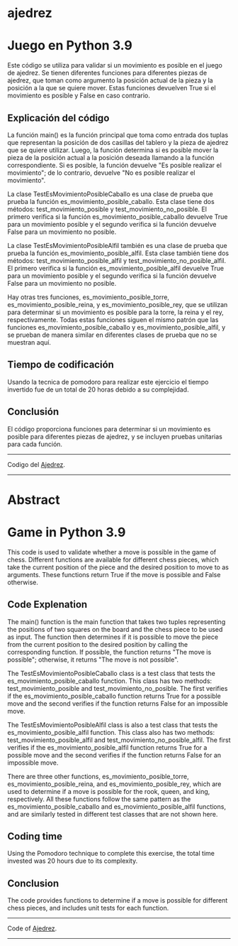 # ajedrez

# Juego en Python 3.9

Este código se utiliza para validar si un movimiento es posible en el juego de ajedrez. Se tienen diferentes funciones para diferentes piezas de ajedrez, que toman como argumento la posición actual de la pieza y la posición a la que se quiere mover. Estas funciones devuelven True si el movimiento es posible y False en caso contrario.

## Explicación del código

La función main() es la función principal que toma como entrada dos tuplas que representan la posición de dos casillas del tablero y la pieza de ajedrez que se quiere utilizar. Luego, la función determina si es posible mover la pieza de la posición actual a la posición deseada llamando a la función correspondiente. Si es posible, la función devuelve "Es posible realizar el movimiento"; de lo contrario, devuelve "No es posible realizar el movimiento".

La clase TestEsMovimientoPosibleCaballo es una clase de prueba que prueba la función es_movimiento_posible_caballo. Esta clase tiene dos métodos: test_movimiento_posible y test_movimiento_no_posible. El primero verifica si la función es_movimiento_posible_caballo devuelve True para un movimiento posible y el segundo verifica si la función devuelve False para un movimiento no posible.

La clase TestEsMovimientoPosibleAlfil también es una clase de prueba que prueba la función es_movimiento_posible_alfil. Esta clase también tiene dos métodos: test_movimiento_posible_alfil y test_movimiento_no_posible_alfil. El primero verifica si la función es_movimiento_posible_alfil devuelve True para un movimiento posible y el segundo verifica si la función devuelve False para un movimiento no posible.

Hay otras tres funciones, es_movimiento_posible_torre, es_movimiento_posible_reina, y es_movimiento_posible_rey, que se utilizan para determinar si un movimiento es posible para la torre, la reina y el rey, respectivamente. Todas estas funciones siguen el mismo patrón que las funciones es_movimiento_posible_caballo y es_movimiento_posible_alfil, y se prueban de manera similar en diferentes clases de prueba que no se muestran aquí.

## Tiempo de codificación

Usando la tecnica de pomodoro para realizar este ejercicio el tiempo invertido fue de un total de 20 horas debido a su complejidad.

## Conclusión

El código proporciona funciones para determinar si un movimiento es posible para diferentes piezas de ajedrez, y se incluyen pruebas unitarias para cada función.

***

Codigo del [Ajedrez](https://github.com/davig3t3/ajedrez/blob/main/ajedrez.py).

***

# Abstract
# Game in Python 3.9

This code is used to validate whether a move is possible in the game of chess. Different functions are available for different chess pieces, which take the current position of the piece and the desired position to move to as arguments. These functions return True if the move is possible and False otherwise.

## Code Explenation

The main() function is the main function that takes two tuples representing the positions of two squares on the board and the chess piece to be used as input. The function then determines if it is possible to move the piece from the current position to the desired position by calling the corresponding function. If possible, the function returns "The move is possible"; otherwise, it returns "The move is not possible".

The TestEsMovimientoPosibleCaballo class is a test class that tests the es_movimiento_posible_caballo function. This class has two methods: test_movimiento_posible and test_movimiento_no_posible. The first verifies if the es_movimiento_posible_caballo function returns True for a possible move and the second verifies if the function returns False for an impossible move.

The TestEsMovimientoPosibleAlfil class is also a test class that tests the es_movimiento_posible_alfil function. This class also has two methods: test_movimiento_posible_alfil and test_movimiento_no_posible_alfil. The first verifies if the es_movimiento_posible_alfil function returns True for a possible move and the second verifies if the function returns False for an impossible move.

There are three other functions, es_movimiento_posible_torre, es_movimiento_posible_reina, and es_movimiento_posible_rey, which are used to determine if a move is possible for the rook, queen, and king, respectively. All these functions follow the same pattern as the es_movimiento_posible_caballo and es_movimiento_posible_alfil functions, and are similarly tested in different test classes that are not shown here.
## Coding time

Using the Pomodoro technique to complete this exercise, the total time invested was 20 hours due to its complexity.

## Conclusion

The code provides functions to determine if a move is possible for different chess pieces, and includes unit tests for each function.

***

Code of [Ajedrez](https://github.com/davig3t3/ajedrez/blob/main/ajedrez.py).

***
